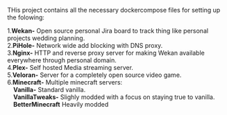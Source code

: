 THis project contains all the necessary dockercompose files for setting up the folowing:

1.**Wekan-** Open source personal Jira board to track thing like personal projects wedding planning.<br />
2.**PiHole-** Network wide add blocking with DNS proxy.<br />
3.**Nginx-** HTTP and reverse proxy server for making Wekan available everywhere through personal domain.<br />
4.**Plex-** Self hosted Media streaming server.<br />
5.**Veloran-** Server for a completely open source video game.<br />
6.**Minecraft-** Multiple minecraft servers:<br />
&emsp;**Vanilla-** Standard vanilla.<br />
&emsp;**VanillaTweaks-** Slighly modded with a focus on staying true to vanilla.<br />
&emsp;**BetterMinecraft** Heavily modded<br />
		
